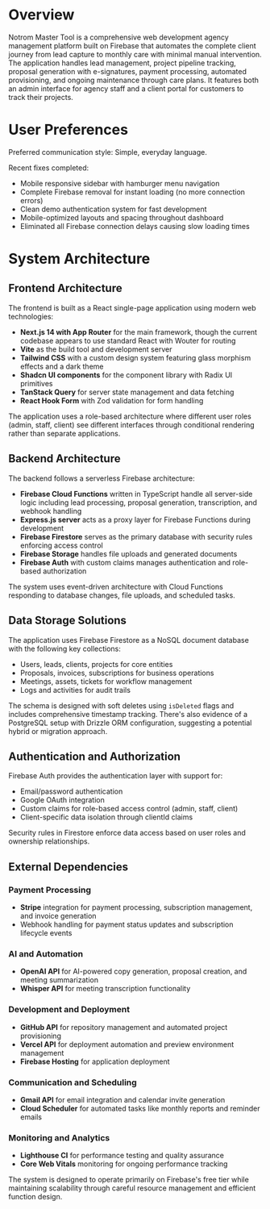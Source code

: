 # Overview

Notrom Master Tool is a comprehensive web development agency management platform built on Firebase that automates the complete client journey from lead capture to monthly care with minimal manual intervention. The application handles lead management, project pipeline tracking, proposal generation with e-signatures, payment processing, automated provisioning, and ongoing maintenance through care plans. It features both an admin interface for agency staff and a client portal for customers to track their projects.

# User Preferences

Preferred communication style: Simple, everyday language.

Recent fixes completed:
- Mobile responsive sidebar with hamburger menu navigation
- Complete Firebase removal for instant loading (no more connection errors)
- Clean demo authentication system for fast development 
- Mobile-optimized layouts and spacing throughout dashboard
- Eliminated all Firebase connection delays causing slow loading times

# System Architecture

## Frontend Architecture
The frontend is built as a React single-page application using modern web technologies:
- **Next.js 14 with App Router** for the main framework, though the current codebase appears to use standard React with Wouter for routing
- **Vite** as the build tool and development server
- **Tailwind CSS** with a custom design system featuring glass morphism effects and a dark theme
- **Shadcn UI components** for the component library with Radix UI primitives
- **TanStack Query** for server state management and data fetching
- **React Hook Form** with Zod validation for form handling

The application uses a role-based architecture where different user roles (admin, staff, client) see different interfaces through conditional rendering rather than separate applications.

## Backend Architecture
The backend follows a serverless Firebase architecture:
- **Firebase Cloud Functions** written in TypeScript handle all server-side logic including lead processing, proposal generation, transcription, and webhook handling
- **Express.js server** acts as a proxy layer for Firebase Functions during development
- **Firebase Firestore** serves as the primary database with security rules enforcing access control
- **Firebase Storage** handles file uploads and generated documents
- **Firebase Auth** with custom claims manages authentication and role-based authorization

The system uses event-driven architecture with Cloud Functions responding to database changes, file uploads, and scheduled tasks.

## Data Storage Solutions
The application uses Firebase Firestore as a NoSQL document database with the following key collections:
- Users, leads, clients, projects for core entities
- Proposals, invoices, subscriptions for business operations
- Meetings, assets, tickets for workflow management
- Logs and activities for audit trails

The schema is designed with soft deletes using `isDeleted` flags and includes comprehensive timestamp tracking. There's also evidence of a PostgreSQL setup with Drizzle ORM configuration, suggesting a potential hybrid or migration approach.

## Authentication and Authorization
Firebase Auth provides the authentication layer with support for:
- Email/password authentication
- Google OAuth integration
- Custom claims for role-based access control (admin, staff, client)
- Client-specific data isolation through clientId claims

Security rules in Firestore enforce data access based on user roles and ownership relationships.

## External Dependencies

### Payment Processing
- **Stripe** integration for payment processing, subscription management, and invoice generation
- Webhook handling for payment status updates and subscription lifecycle events

### AI and Automation
- **OpenAI API** for AI-powered copy generation, proposal creation, and meeting summarization
- **Whisper API** for meeting transcription functionality

### Development and Deployment
- **GitHub API** for repository management and automated project provisioning
- **Vercel API** for deployment automation and preview environment management
- **Firebase Hosting** for application deployment

### Communication and Scheduling
- **Gmail API** for email integration and calendar invite generation
- **Cloud Scheduler** for automated tasks like monthly reports and reminder emails

### Monitoring and Analytics
- **Lighthouse CI** for performance testing and quality assurance
- **Core Web Vitals** monitoring for ongoing performance tracking

The system is designed to operate primarily on Firebase's free tier while maintaining scalability through careful resource management and efficient function design.